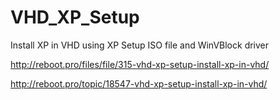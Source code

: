 # VHD_XP_Setup
Install XP in VHD using XP Setup ISO file and WinVBlock driver

http://reboot.pro/files/file/315-vhd-xp-setup-install-xp-in-vhd/

http://reboot.pro/topic/18547-vhd-xp-setup-install-xp-in-vhd/
